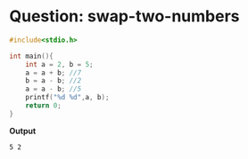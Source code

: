# Question: swap-two-numbers

```c
#include<stdio.h>

int main(){
    int a = 2, b = 5;
    a = a + b; //7
    b = a - b; //2
    a = a - b; //5
    printf("%d %d",a, b);
    return 0;
}
```


**Output**

```
5 2
```
